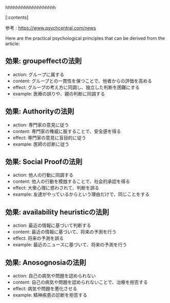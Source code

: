 

hhhhhhhhhhhhhhhhhhh
    
[:contents]

参考 : https://www.psychcentral.com/news

Here are the practical psychological principles that can be derived from the article:

## 効果: groupeffectの法則
- action: グループに属する
- content: グループとの一貫性を保つことで、他者からの評価を高める
- effect: グループの考え方に同調し、独立した判断を困難にする
- example: 医療の誤りや、親の判断に同調する

## 効果: Authorityの法則
- action: 専門家の意見に従う
- content: 専門家の権威に服することで、安全感を得る
- effect: 専門家の意見に盲目的に従う
- example: 医師の診断に従う

## 効果: Social Proofの法則
- action: 他人の行動に同調する
- content: 他人の行動を模倣することで、社会的承認を得る
- effect: 大衆心理に惑わされて、判断を誤る
- example: 友達がやっているからという理由だけで、同じことをする

## 効果: availability heuristicの法則
- action: 最近の情報に基づいて判断する
- content: 最近の情報に基づいて、将来の予測を行う
- effect: 将来の予測を誤る
- example: 最近のニュースに基づいて、将来の予測を行う

## 効果: Anosognosiaの法則
- action: 自己の病気や問題を認められない
- content: 自己の病気や問題を認められないことで、治療を拒否する
- effect: 病気や問題を悪化させる
- example: 精神疾患の診断を拒否する

    